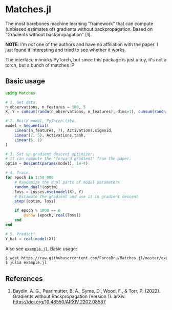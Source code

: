 # Matches.jl

The most barebones machine learning "framework" that can compute (unbiased estimates of) gradients without backpropagation.
Based on "Gradients without backpropagation" [1].

__NOTE__: I'm _not_ one of the authors and have no affiliation with the paper. I just found it interesting and tried to see whether it works.

The interface mimicks PyTorch, but since this package is just a toy, it's not a torch, but a bunch of matches :P

## Basic usage

```julia
using Matches

# 1. Get data.
n_observations, n_features = 100, 5
X, Y = cumsum(randn(n_observations, n_features), dims=1), cumsum(randn(n_observations, 1), dims=1)

# 2. Build model, PyTorch-like.
model = Sequential(
    Linear(n_features, 7), Activations.sigmoid,
    Linear(7, 5), Activations.tanh,
    Linear(5, 1)
)

# 3. Set up gradient descent optimizer.
# It can compute the "forward gradient" from the paper.
optim = Descent(params(model), 1e-4)

# 4. Train.
for epoch in 1:50_000
    # Randomize the dual parts of model parameters
    random_dual!(optim)
    loss = Losses.mse(model(X), Y)
    # Estimate the gradient and use it in gradient descent
    step!(optim, loss)

    if epoch % 1000 == 0
        @show (epoch, real(loss))
    end
end

# 5. Predict!
Y_hat = real(model(X))
```

Also see [`example.jl`](./example.jl). Basic usage:

```sh
$ wget https://raw.githubusercontent.com/ForceBru/Matches.jl/master/example.jl
$ julia example.jl
```

## References

1. Baydin, A. G., Pearlmutter, B. A., Syme, D., Wood, F., & Torr, P. (2022). Gradients without Backpropagation (Version 1). arXiv. <https://doi.org/10.48550/ARXIV.2202.08587>
